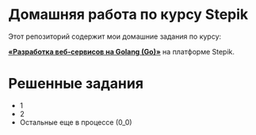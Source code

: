 # Домашняя работа по курсу Stepik

Этот репозиторий содержит мои домашние задания по курсу:

**[«Разработка веб-сервисов на Golang (Go)»](https://stepik.org/course/187490/info)** на платформе Stepik.

# Решенные задания
- 1
- 2
- Остальные еще в процессе (0_0)